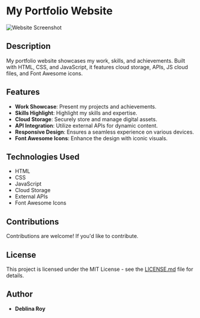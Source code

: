 # My Portfolio Website

![Website Screenshot](https://github.com/Deblinaroy/portfolio/blob/main/Image/Demo.png)

## Description

My portfolio website showcases my work, skills, and achievements. Built with HTML, CSS, and JavaScript, it features cloud storage, APIs, JS cloud files, and Font Awesome icons.

## Features

- **Work Showcase**: Present my projects and achievements.
- **Skills Highlight**: Highlight my skills and expertise.
- **Cloud Storage**: Securely store and manage digital assets.
- **API Integration**: Utilize external APIs for dynamic content.
- **Responsive Design**: Ensures a seamless experience on various devices.
- **Font Awesome Icons**: Enhance the design with iconic visuals.

## Technologies Used

- HTML
- CSS
- JavaScript
- Cloud Storage
- External APIs
- Font Awesome Icons


## Contributions

Contributions are welcome! If you'd like to contribute.

## License

This project is licensed under the MIT License - see the [LICENSE.md](LICENSE.md) file for details.

## Author

- **Deblina Roy**

